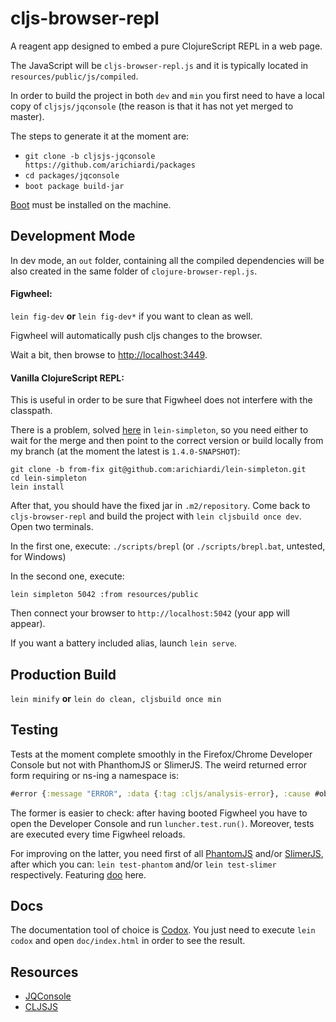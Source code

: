# cljs-browser-repl

A reagent app designed to embed a pure ClojureScript REPL in a web page.

The JavaScript will be ```cljs-browser-repl.js``` and it is typically located in ```resources/public/js/compiled```.

In order to build the project in both ```dev``` and ```min``` you first need to have a local copy of ```cljsjs/jqconsole``` (the reason is that it has not yet merged to master).

The steps to generate it at the moment are:

* ```git clone -b cljsjs-jqconsole https://github.com/arichiardi/packages```
* ```cd packages/jqconsole```
* ```boot package build-jar```

[Boot](https://github.com/boot-clj/boot#install) must be installed on the machine.

## Development Mode

In dev mode, an ```out``` folder, containing all the compiled dependencies will be also created in the same folder of ```clojure-browser-repl.js```.

#### Figwheel:

```lein fig-dev```  **or** ```lein fig-dev*``` if you want to clean as well.

Figwheel will automatically push cljs changes to the browser.

Wait a bit, then browse to [http://localhost:3449](http://localhost:3449).

#### Vanilla ClojureScript REPL:

This is useful in order to be sure that Figwheel does not interfere with the classpath.

There is a problem, solved [here](https://github.com/tailrecursion/lein-simpleton/pull/7) in `lein-simpleton`, so you need either to wait for the merge and then point to the correct version or build locally from my branch (at the moment the latest is `1.4.0-SNAPSHOT`):

```
git clone -b from-fix git@github.com:arichiardi/lein-simpleton.git
cd lein-simpleton
lein install
```

After that, you should have the fixed jar in `.m2/repository`. Come back to `cljs-browser-repl` and build the project with `lein cljsbuild once dev`. Open two terminals.

In the first one, execute:
`./scripts/brepl`  (or `./scripts/brepl.bat`, untested, for Windows)

In the second one, execute:
```
lein simpleton 5042 :from resources/public
```

Then connect your browser to `http://localhost:5042` (your app will appear).

If you want a battery included alias, launch `lein serve`.

## Production Build

```lein minify``` **or** ```lein do clean, cljsbuild once min```

## Testing

Tests at the moment complete smoothly in the Firefox/Chrome Developer Console but not with PhanthomJS or SlimerJS.
The weird returned error form requiring or ns-ing a namespace is:

``` clojure
#error {:message "ERROR", :data {:tag :cljs/analysis-error}, :cause #object[Error Error: Namespace "first.namespace" already declared.]}
```

The former is easier to check: after having booted Figwheel you have to open the Developer Console and run ```luncher.test.run()```. Moreover, tests are executed every time Figwheel reloads.

For improving on the latter, you need first of all [PhantomJS](https://github.com/ariya/phantomjs/) and/or [SlimerJS](http://slimerjs.org/), after which you can: ```lein test-phantom``` and/or ```lein test-slimer``` respectively. Featuring [doo](https://github.com/bensu/doo) here.

## Docs

The documentation tool of choice is [Codox](https://github.com/weavejester/codox). You just need to execute `lein codox` and open `doc/index.html` in order to see the result.

## Resources

 * [JQConsole](https://github.com/replit/jq-console)
 * [CLJSJS](https://github.com/cljsjs/packages)
